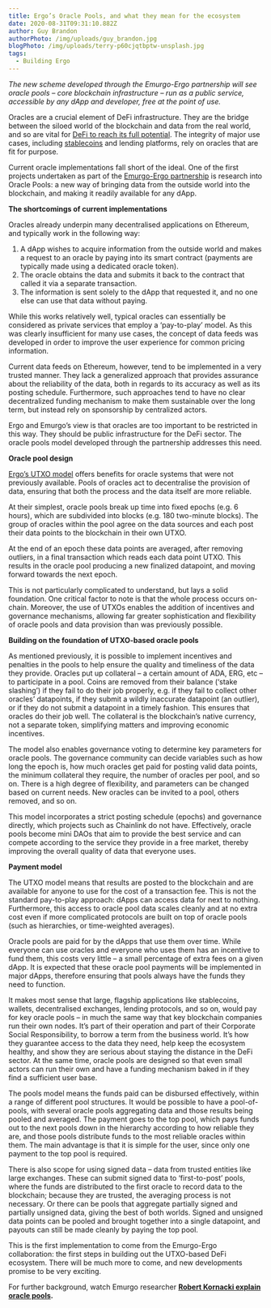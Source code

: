 ```yaml
---
title: Ergo’s Oracle Pools, and what they mean for the ecosystem
date: 2020-08-31T09:31:10.882Z
author: Guy Brandon
authorPhoto: /img/uploads/guy_brandon.jpg
blogPhoto: /img/uploads/terry-p60cjqtbptw-unsplash.jpg
tags:
  - Building Ergo
---
```

<!--StartFragment-->

*The new scheme developed through the Emurgo-Ergo partnership will see oracle pools – core blockchain infrastructure – run as a public service, accessible by any dApp and developer, free at the point of use.*

Oracles are a crucial element of DeFi infrastructure. They are the bridge between the siloed world of the blockchain and data from the real world, and so are vital for [DeFi to reach its full potential](https://ergoplatform.org/en/blog/2020-08-13-building-ergo-our-vision-for-defi/). The integrity of major use cases, including [stablecoins](https://ergoplatform.org/en/blog/2020_05_05_stablecoins/) and lending platforms, rely on oracles that are fit for purpose.

Current oracle implementations fall short of the ideal. One of the first projects undertaken as part of the [Emurgo-Ergo partnership](https://ergoplatform.org/en/blog/2020_06_09_press_release/) is research into Oracle Pools: a new way of bringing data from the outside world into the blockchain, and making it readily available for any dApp.

**The shortcomings of current implementations**

Oracles already underpin many decentralised applications on Ethereum, and typically work in the following way:

1. A dApp wishes to acquire information from the outside world and makes a request to an oracle by paying into its smart contract (payments are typically made using a dedicated oracle token).
2. The oracle obtains the data and submits it back to the contract that called it via a separate transaction.
3. The information is sent solely to the dApp that requested it, and no one else can use that data without paying.

While this works relatively well, typical oracles can essentially be considered as private services that employ a ‘pay-to-play’ model. As this was clearly insufficient for many use cases, the concept of data feeds was developed in order to improve the user experience for common pricing information.

Current data feeds on Ethereum, however, tend to be implemented in a very trusted manner. They lack a generalized approach that provides assurance about the reliability of the data, both in regards to its accuracy as well as its posting schedule. Furthermore, such approaches tend to have no clear decentralized funding mechanism to make them sustainable over the long term, but instead rely on sponsorship by centralized actors.

Ergo and Emurgo’s view is that oracles are too important to be restricted in this way. They should be public infrastructure for the DeFi sector. The oracle pools model developed through the partnership addresses this need.

**Oracle pool design**

[Ergo’s UTXO model](https://ergoplatform.org/en/blog/2020_03_03_building_utxo/) offers benefits for oracle systems that were not previously available. Pools of oracles act to decentralise the provision of data, ensuring that both the process and the data itself are more reliable.

At their simplest, oracle pools break up time into fixed epochs (e.g. 6 hours), which are subdivided into blocks (e.g. 180 two-minute blocks). The group of oracles within the pool agree on the data sources and each post their data points to the blockchain in their own UTXO.

At the end of an epoch these data points are averaged, after removing outliers, in a final transaction which reads each data point UTXO. This results in the oracle pool producing a new finalized datapoint, and moving forward towards the next epoch.

This is not particularly complicated to understand, but lays a solid foundation. One critical factor to note is that the whole process occurs on-chain. Moreover, the use of UTXOs enables the addition of incentives and governance mechanisms, allowing far greater sophistication and flexibility of oracle pools and data provision than was previously possible.

**Building on the foundation of UTXO-based oracle pools**

As mentioned previously, it is possible to implement incentives and penalties in the pools to help ensure the quality and timeliness of the data they provide. Oracles put up collateral – a certain amount of ADA, ERG, etc – to participate in a pool. Coins are removed from their balance (‘stake slashing’) if they fail to do their job properly, e.g. if they fail to collect other oracles’ datapoints, if they submit a wildly inaccurate datapoint (an outlier), or if they do not submit a datapoint in a timely fashion. This ensures that oracles do their job well. The collateral is the blockchain’s native currency, not a separate token, simplifying matters and improving economic incentives.

The model also enables governance voting to determine key parameters for oracle pools. The governance community can decide variables such as how long the epoch is, how much oracles get paid for posting valid data points, the minimum collateral they require, the number of oracles per pool, and so on. There is a high degree of flexibility, and parameters can be changed based on current needs. New oracles can be invited to a pool, others removed, and so on.

This model incorporates a strict posting schedule (epochs) and governance directly, which projects such as Chainlink do not have. Effectively, oracle pools become mini DAOs that aim to provide the best service and can compete according to the service they provide in a free market, thereby improving the overall quality of data that everyone uses.

**Payment model**

The UTXO model means that results are posted to the blockchain and are available for anyone to use for the cost of a transaction fee. This is not the standard pay-to-play approach: dApps can access data for next to nothing. Furthermore, this access to oracle pool data scales cleanly and at no extra cost even if more complicated protocols are built on top of oracle pools (such as hierarchies, or time-weighted averages).

Oracle pools are paid for by the dApps that use them over time. While everyone can use oracles and everyone who uses them has an incentive to fund them, this costs very little – a small percentage of extra fees on a given dApp. It is expected that these oracle pool payments will be implemented in major dApps, therefore ensuring that pools always have the funds they need to function.

It makes most sense that large, flagship applications like stablecoins, wallets, decentralised exchanges, lending protocols, and so on, would pay for key oracle pools – in much the same way that key blockchain companies run their own nodes. It’s part of their operation and part of their Corporate Social Responsibility, to borrow a term from the business world. It’s how they guarantee access to the data they need, help keep the ecosystem healthy, and show they are serious about staying the distance in the DeFi sector. At the same time, oracle pools are designed so that even small actors can run their own and have a funding mechanism baked in if they find a sufficient user base.

The pools model means the funds paid can be disbursed effectively, within a range of different pool structures. It would be possible to have a pool-of-pools, with several oracle pools aggregating data and those results being pooled and averaged. The payment goes to the top pool, which pays funds out to the next pools down in the hierarchy according to how reliable they are, and those pools distribute funds to the most reliable oracles within them. The main advantage is that it is simple for the user, since only one payment to the top pool is required.

There is also scope for using signed data – data from trusted entities like large exchanges. These can submit signed data to ‘first-to-post’ pools, where the funds are distributed to the first oracle to record data to the blockchain; because they are trusted, the averaging process is not necessary. Or there can be pools that aggregate partially signed and partially unsigned data, giving the best of both worlds. Signed and unsigned data points can be pooled and brought together into a single datapoint, and payouts can still be made cleanly by paying the top pool.

This is the first implementation to come from the Emurgo-Ergo collaboration: the first steps in building out the UTXO-based DeFi ecosystem. There will be much more to come, and new developments promise to be very exciting.

For further background, watch Emurgo researcher **[Robert Kornacki explain oracle pools](https://www.youtube.com/watch?v=NfSrNxA-MPo&t=1s).**

<!--EndFragment-->